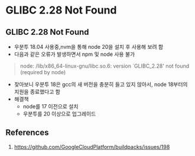 # GLIBC 2.28 Not Found

## GLIBC 2.28 Not Found

- 우분투 18.04 사용중,nvm을 통해 node 20을 설치 후 사용해 보려 함
- 다음과 같은 오류가 발생하면서 npm 및 node 사용 불가

> node: /lib/x86_64-linux-gnu/libc.so.6: version `GLIBC_2.28' not found (required by node)

- 찾아보니 우분투 18은 gcc의 새 버전을 충분히 들고 있지 않아서, node 18부터의 지원을 종료했다고 함
- 해결책
  - node를 17 이전으로 설치
  - 우분투를 20 이상으로 업그레이드

## References

1. https://github.com/GoogleCloudPlatform/buildpacks/issues/198
